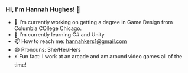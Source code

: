 ### Hi, I'm Hannah Hughes! 👋

- 🔭 I’m currently working on getting a degree in Game Design from Columbia COllege Chicago.
- 🌱 I’m currently learning C# and Unity
- 📫 How to reach me: hannahkers1@gmail.com 
- 😄 Pronouns: She/Her/Hers
- ⚡ Fun fact: I work at an arcade and am around video games all of the time!
